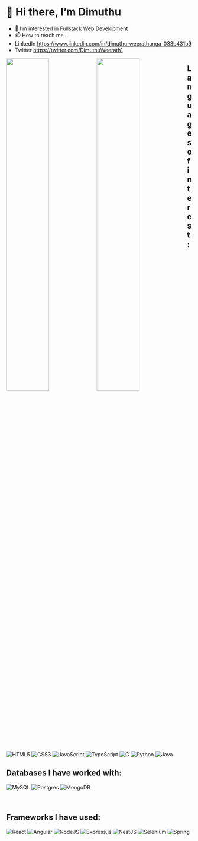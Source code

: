 # 👋 Hi there, I’m Dimuthu


- 👀 I’m interested in Fullstack Web Development
- 📫 How to reach me ...
- LinkedIn https://www.linkedin.com/in/dimuthu-weerathunga-033b431b9
- Twitter https://twitter.com/DimuthuWeerath1

<img align="left" width="48%" src="https://github-readme-stats.vercel.app/api?username=DimuthuWeerathunga&show_icons=true&theme=radical"/>
<img align="left" width="48%" src="https://github-readme-stats.vercel.app/api/top-langs/?username=DimuthuWeerathunga&layout=compact&langs_count=6"/>

## Languages of interest:
![HTML5](https://img.shields.io/badge/html5-%23E34F26.svg?style=for-the-badge&logo=html5&logoColor=white)
![CSS3](https://img.shields.io/badge/css3-%231572B6.svg?style=for-the-badge&logo=css3&logoColor=white)
![JavaScript](https://img.shields.io/badge/javascript-%23323330.svg?style=for-the-badge&logo=javascript&logoColor=%23F7DF1E)
![TypeScript](https://img.shields.io/badge/typescript-%23007ACC.svg?style=for-the-badge&logo=typescript&logoColor=white)
![C](https://img.shields.io/badge/c-%2300599C.svg?style=for-the-badge&logo=c&logoColor=white)
![Python](https://img.shields.io/badge/python-3670A0?style=for-the-badge&logo=python&logoColor=ffdd54)
![Java](https://img.shields.io/badge/java-%23ED8B00.svg?style=for-the-badge&logo=java&logoColor=white)

## Databases I have worked with:
![MySQL](https://img.shields.io/badge/mysql-%2300f.svg?style=for-the-badge&logo=mysql&logoColor=white)
![Postgres](https://img.shields.io/badge/postgres-%23316192.svg?style=for-the-badge&logo=postgresql&logoColor=white)
![MongoDB](https://img.shields.io/badge/MongoDB-%234ea94b.svg?style=for-the-badge&logo=mongodb&logoColor=white)

<br/>

## Frameworks I have used:
![React](https://img.shields.io/badge/react-%2320232a.svg?style=for-the-badge&logo=react&logoColor=%2361DAFB)
![Angular](https://img.shields.io/badge/angular-%23DD0031.svg?style=for-the-badge&logo=angular&logoColor=white)
![NodeJS](https://img.shields.io/badge/node.js-6DA55F?style=for-the-badge&logo=node.js&logoColor=white)
![Express.js](https://img.shields.io/badge/express.js-%23404d59.svg?style=for-the-badge&logo=express&logoColor=%2361DAFB)
![NestJS](https://img.shields.io/badge/nestjs-%23E0234E.svg?style=for-the-badge&logo=nestjs&logoColor=white)
![Selenium](https://img.shields.io/badge/-selenium-%43B02A?style=for-the-badge&logo=selenium&logoColor=white)
![Spring](https://img.shields.io/badge/spring-%236DB33F.svg?style=for-the-badge&logo=spring&logoColor=white)
<!---
DimuthuWeerathunga/DimuthuWeerathunga is a ✨ special ✨ repository because its `README.md` (this file) appears on your GitHub profile.
You can click the Preview link to take a look at your changes.
--->
